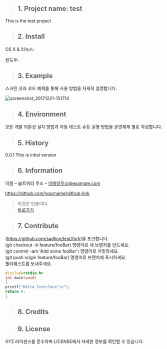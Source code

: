 >## 1. Project name: test  

This is the test project

>## 2. Install

OS X & 리눅스:

윈도우:


>## 3. Example  
스크린 샷과 코드 예제를 통해 사용 방법을 자세히 설명합니다. 

![screenshot_20171221-151714](https://github.com/sadlion/test/IMG_08151.JPG)

>## 4. Environment  
모든 개발 의존성 설치 방법과 자동 테스트 슈트 실행 방법을 운영체제 별로 작성합니다.  

>## 5. History  
0.0.1 This is intial version  

>## 6. Information
이름 – @트위터 주소 – 이메일주소@example.com

https://github.com/yourname/github-link

>이것은 인용이다.  
[바로가기](https://help.github.com/categories/writing-on-github/)

>## 7. Contribute
(https://github.com/sadlion/test/fork)을 포크합니다.  
(git checkout -b feature/fooBar) 명령어로 새 브랜치를 만드세요.  
(git commit -am 'Add some fooBar') 명령어로 커밋하세요.  
(git push origin feature/fooBar) 명령어로 브랜치에 푸시하세요.   
풀리퀘스트를 보내주세요.  
```c
#include<stdio.h>
int main(void)
{
printf("Hello Interface!\n");
return 0;
}
```

>## 8. Credits  

>## 9. License  
XYZ 라이센스를 준수하며 LICENSE에서 자세한 정보를 확인할 수 있습니다.
